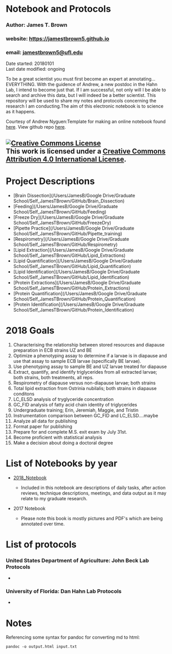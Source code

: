 # Notebook and Protocols 
### Author: James T. Brown    
### website: https://jamestbrown5.github.io    
### email: jamestbrown5@ufl.edu   
Date started: 20180101    
Last date modified: ongoing    

To be a great scientist you must first become an expert at annotating…EVERYTHING. With the guidence of Andrew, a new postdoc in the Hahn Lab, I intend to become just that. If I am successful, not only will I be able to search and archive this data, but I will indeed be a better scientist. This repository will be used to share my notes and protocols concerning the research I am conducting.The aim of this electronic notebook is to science as it happens. 

Courtesy of Andrew Nyguen:Template for making an online notebook found [here](https://github.com/adnguyen/Notebooks_and_Protocols/blob/master/Online_notebook_template.md). View github repo [here](https://github.com/adnguyen/Notebooks_and_Protocols).

<a rel="license" href="http://creativecommons.org/licenses/by/4.0/"><img alt="Creative Commons License" style="border-width:0" src="https://i.creativecommons.org/l/by/4.0/88x31.png" /></a><br />This work is licensed under a <a rel="license" href="http://creativecommons.org/licenses/by/4.0/">Creative Commons Attribution 4.0 International License</a>.
------

# Project Descriptions

- [Brain Dissection](/Users/JamesB/Google Drive/Graduate School/Self_JamesTBrown/GitHub/Brain_Dissection)
- [Feeding](/Users/JamesB/Google Drive/Graduate School/Self_JamesTBrown/GitHub/Feeding)
- [Freeze Dry](/Users/JamesB/Google Drive/Graduate School/Self_JamesTBrown/GitHub/FreezeDry)
- [Pipette Practice](/Users/JamesB/Google Drive/Graduate School/Self_JamesTBrown/GitHub/Pipette_training)
- [Respirometry](/Users/JamesB/Google Drive/Graduate School/Self_JamesTBrown/GitHub/Respirometry)
- [Lipid Extraction](/Users/JamesB/Google Drive/Graduate School/Self_JamesTBrown/GitHub/Lipid_Extractions)
- [Lipid Quantification](/Users/JamesB/Google Drive/Graduate School/Self_JamesTBrown/GitHub/Lipid_Quantification)
- [Lipid Identification](/Users/JamesB/Google Drive/Graduate School/Self_JamesTBrown/GitHub/Lipid_Identification)
- [Protein Extractions](/Users/JamesB/Google Drive/Graduate School/Self_JamesTBrown/GitHub/Protein_Extractions)
- [Protein Quantification](/Users/JamesB/Google Drive/Graduate School/Self_JamesTBrown/GitHub/Protein_Quantification)
- [Protein Identification](/Users/JamesB/Google Drive/Graduate School/Self_JamesTBrown/GitHub/Protein_Identification)

# 2018 Goals

1. Characterising the relationship between stored resources and diapause preparation in ECB strains UZ and BE
2. Optimize a phenotyping assay to determine if a larvae is in diapause and use that assay to sample ECB larvae (specifically BE larvae).
3. Use phenotyping assay to sample BE and UZ larvae treated for diapause
4. Extract, quantify, and identify triglycerides from all extracted larvae; both strains, both treatments, all reps.
5. Respirometry of diapause versus non-diapause larvae; both strains
6. Total lipid extraction from Ostrinia nubilalis; both strains in diapause conditons
7. LC_ELSD analysis of tryglyceride concentration
8. GC_FID analysis of fatty acid chain identity of triglycerides
9. Undergraduate training; Erin, Jeremiah, Maggie, and Tristin
10. Instrumentation comparison between GC_FID and LC_ELSD....maybe
11. Analyze all data for publishing
12. Format paper for publishing
13. Prepare for and complete M.S. exit exam by July 31st.
14. Become proficient with statistical analysis
15. Make a decision about doing a doctoral degree



# List of Notebooks by year    

* [2018_Notebook](https://github.com/adnguyen/Notebooks_and_Protocols/blob/master/2018_notebook.md)
  * Included in this notebook are descriptions of daily tasks, after action reviews, technique descriptions, meetings, and data output as it may relate to my graduate research.
* 2017 Notebook

  * Please note this book is mostly pictures and PDF's which are being annotated over time.


# List of protocols

### United States Department of Agriculture: John Beck Lab Protocols  

* ​

### University of Florida: Dan Hahn Lab Protocols 

*  ​

# Notes 

Referencing some syntax for pandoc for converting md to html:

```
pandoc -o output.html input.txt
```
